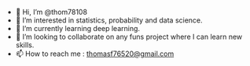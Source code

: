 - 👋 Hi, I’m @thom78108
- 👀 I’m interested in statistics, probability and data science.
- 🌱 I’m currently learning deep learning.
- 💞️ I’m looking to collaborate on any funs project where I can learn new skills.
- 📫 How to reach me : thomasf76520@gmail.com

<!---
thom78108/thom78108 is a ✨ special ✨ repository because its `README.md` (this file) appears on your GitHub profile.
You can click the Preview link to take a look at your changes.
--->
